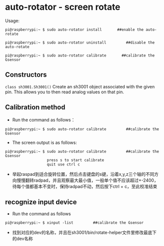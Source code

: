 # auto-rotator - screen rotate

Usage:
```shell
pi@raspberrypi:~ $ sudo auto-rotator install       ##enable the auto-rotate

pi@raspberrypi:~ $ sudo auto-rotator uninstall         ##disable the auto-rotate

pi@raspberrypi:~ $ sudo auto-rotator calibrate       ##calibrate the Gsensor
```
## Constructors
```class sh3001.Sh3001()```
Create an sh3001 object associated with the given pin. This allows you to then read analog values on that pin.

## Calibration method
- Run the command as follows：
```shell
pi@raspberrypi:~ $ sudo auto-rotator calibrate         ##calibrate the Gsensor
```
- The screen output is as follows:    
```shell
pi@raspberrypi:~ $ sudo auto-rotator calibrate         ##calibrate the Gsensor
                   press s to start calibrate
                   quit use ctrl c
```
- 举起raspad到适合旋转位置，然后点击键盘的s键，沿着x,y,z三个轴的不同方向慢慢翻转radpad，并且观察最大最小值，一般单个值不应该超过+-2400，待每个值都基本不变时，保持radpad不动，然后按下ctrl + c，至此校准结束

## recognize input device
- Run the command as follows
```shell
pi@raspberrypi:~ $ xinput -list         ##calibrate the Gsensor
```
- 找到对应的dev的名称，并且在sh3001/bin/rotate-helper文件里修改最底下的dev名称
